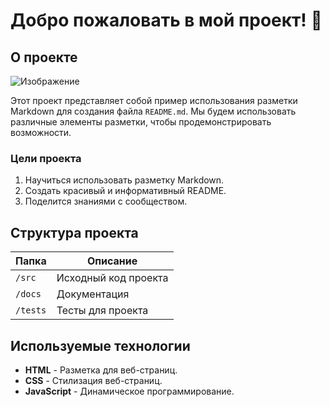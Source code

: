 # Добро пожаловать в мой проект! 🎉

## О проекте
![Изображение](https://www.google.ru/imgres?q=15-knizhek-kubikov-moi-pervye-slova-moi-lyubimye-mashinki.htm)

Этот проект представляет собой пример использования разметки Markdown для создания файла `README.md`. Мы будем использовать различные элементы разметки, чтобы продемонстрировать возможности.

### Цели проекта

1. Научиться использовать разметку Markdown.
2. Создать красивый и информативный README.
3. Поделится знаниями с сообществом.

## Структура проекта

| Папка       | Описание                          |
|-------------|-----------------------------------|
| `/src`      | Исходный код проекта              |
| `/docs`     | Документация                       |
| `/tests`    | Тесты для проекта                 |

## Используемые технологии

- **HTML** - Разметка для веб-страниц.
- **CSS** - Стилизация веб-страниц.
- **JavaScript** - Динамическое программирование.
